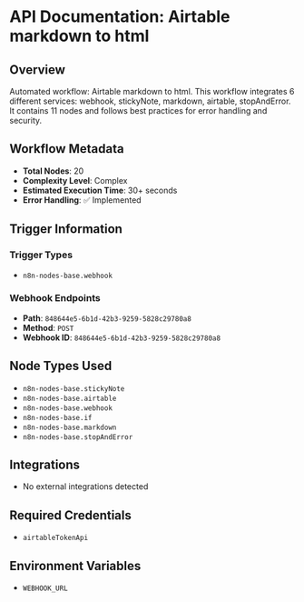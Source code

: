 # API Documentation: Airtable markdown to html

## Overview
Automated workflow: Airtable markdown to html. This workflow integrates 6 different services: webhook, stickyNote, markdown, airtable, stopAndError. It contains 11 nodes and follows best practices for error handling and security.

## Workflow Metadata
- **Total Nodes**: 20
- **Complexity Level**: Complex
- **Estimated Execution Time**: 30+ seconds
- **Error Handling**: ✅ Implemented

## Trigger Information
### Trigger Types
- `n8n-nodes-base.webhook`

### Webhook Endpoints
- **Path**: `848644e5-6b1d-42b3-9259-5828c29780a8`
- **Method**: `POST`
- **Webhook ID**: `848644e5-6b1d-42b3-9259-5828c29780a8`


## Node Types Used
- `n8n-nodes-base.stickyNote`
- `n8n-nodes-base.airtable`
- `n8n-nodes-base.webhook`
- `n8n-nodes-base.if`
- `n8n-nodes-base.markdown`
- `n8n-nodes-base.stopAndError`

## Integrations
- No external integrations detected

## Required Credentials
- `airtableTokenApi`

## Environment Variables
- `WEBHOOK_URL`
